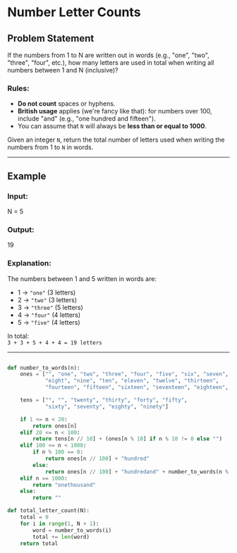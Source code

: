 # Number Letter Counts

## Problem Statement

If the numbers from 1 to N are written out in words (e.g., "one", "two", "three", "four", etc.), how many letters are used in total when writing all numbers between 1 and N (inclusive)?

### Rules:

- **Do not count** spaces or hyphens.
- **British usage** applies (we're fancy like that): for numbers over 100, include "and" (e.g., "one hundred and fifteen").
- You can assume that `N` will always be **less than or equal to 1000**.

Given an integer `N`, return the total number of letters used when writing the numbers from 1 to `N` in words.

---

## Example

### Input:
N = 5
### Output: 
19


### Explanation:

The numbers between 1 and 5 written in words are:

- 1 → `"one"` (3 letters)
- 2 → `"two"` (3 letters)
- 3 → `"three"` (5 letters)
- 4 → `"four"` (4 letters)
- 5 → `"five"` (4 letters)

In total:  
`3 + 3 + 5 + 4 + 4 = 19 letters`

---


```python

def number_to_words(n):
    ones = ["", "one", "two", "three", "four", "five", "six", "seven",
            "eight", "nine", "ten", "eleven", "twelve", "thirteen",
            "fourteen", "fifteen", "sixteen", "seventeen", "eighteen", "nineteen"]

    tens = ["", "", "twenty", "thirty", "forty", "fifty",
            "sixty", "seventy", "eighty", "ninety"]

    if 1 <= n < 20:
        return ones[n]
    elif 20 <= n < 100:
        return tens[n // 10] + (ones[n % 10] if n % 10 != 0 else "")
    elif 100 <= n < 1000:
        if n % 100 == 0:
            return ones[n // 100] + "hundred"
        else:
            return ones[n // 100] + "hundredand" + number_to_words(n % 100)
    elif n == 1000:
        return "onethousand"
    else:
        return ""

def total_letter_count(N):
    total = 0
    for i in range(1, N + 1):
        word = number_to_words(i)
        total += len(word)
    return total



